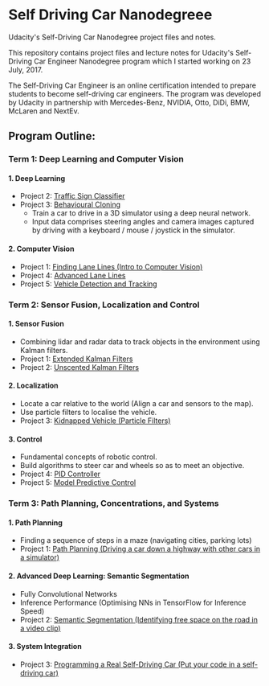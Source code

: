 # Self Driving Car Nanodegreee
Udacity's Self-Driving Car Nanodegree project files and notes.

This repository contains project files and lecture notes for Udacity's Self-Driving Car Engineer Nanodegree program which I started working on 23 July, 2017.

The Self-Driving Car Engineer is an online certification intended to prepare students to become self-driving car engineers. The program was developed by Udacity in partnership with  Mercedes-Benz, NVIDIA, Otto, DiDi, BMW, McLaren and NextEv.


## Program Outline:
### Term 1: Deep Learning and Computer Vision


#### 1. Deep Learning
- Project 2: [Traffic Sign Classifier](https://github.com/wzding/Self_Driving_Car_Nanodegree/tree/master/Traffic-Sign-Classifier) 
- Project 3: [Behavioural Cloning](https://github.com/wzding/Self_Driving_Car_Nanodegree/tree/master/Behavioral-Cloning)
    - Train a car to drive in a 3D simulator using a deep neural network. 
    - Input data comprises steering angles and camera images captured by driving with a keyboard / mouse / joystick in the simulator.

#### 2. Computer Vision
- Project 1: [Finding Lane Lines (Intro to Computer Vision)](https://github.com/wzding/Self_Driving_Car_Nanodegree/tree/master/LaneLines)
- Project 4: [Advanced Lane Lines](https://github.com/wzding/Self_Driving_Car_Nanodegree/tree/master/Advanced-Lane-Lines)
- Project 5: [Vehicle Detection and Tracking](https://github.com/wzding/Self_Driving_Car_Nanodegree/tree/master/Vehicle-Detection)


### Term 2: Sensor Fusion, Localization and Control

#### 1. Sensor Fusion
- Combining lidar and radar data to track objects in the environment using Kalman filters.
- Project 1: [Extended Kalman Filters](https://github.com/wzding/Self_Driving_Car_Nanodegree/tree/master/Extended-Kalman-Filter)
- Project 2: [Unscented Kalman Filters](https://github.com/wzding/Self_Driving_Car_Nanodegree/tree/master/Unscented-Kalman-Filter)

#### 2. Localization
- Locate a car relative to the world (Align a car and sensors to the map).
- Use particle filters to localise the vehicle.
- Project 3: [Kidnapped Vehicle (Particle Filters)](https://github.com/wzding/Self_Driving_Car_Nanodegree/tree/master/Kidnapped-Vehicle)

#### 3. Control
- Fundamental concepts of robotic control.
- Build algorithms to steer car and wheels so as to meet an objective.
- Project 4: [PID Controller](https://github.com/wzding/Self_Driving_Car_Nanodegree/tree/master/PID-Control)
- Project 5: [Model Predictive Control](https://github.com/wzding/Self_Driving_Car_Nanodegree/tree/master/MPC)


### Term 3: Path Planning, Concentrations, and Systems
#### 1. Path Planning
- Finding a sequence of steps in a maze (navigating cities, parking lots)
- Project 1: [Path Planning (Driving a car down a highway with other cars in a simulator)](https://github.com/wzding/Self_Driving_Car_Nanodegree/tree/master/Path-Planning)

#### 2. Advanced Deep Learning: Semantic Segmentation
- Fully Convolutional Networks
- Inference Performance (Optimising NNs in TensorFlow for Inference Speed)
- Project 2: [Semantic Segmentation (Identifying free space on the road in a video clip)](https://github.com/wzding/Self_Driving_Car_Nanodegree/tree/master/Semantic-Segmentation)

#### 3. System Integration
- Project 3: [Programming a Real Self-Driving Car (Put your code in a self-driving car)](https://github.com/wzding/Electric_Eel_Capstone)
